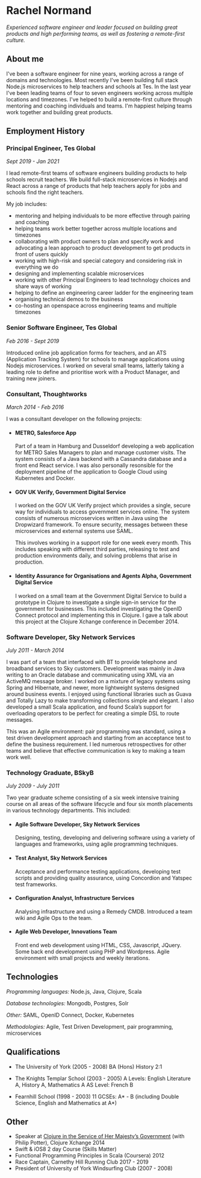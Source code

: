 # Rachel Normand
_Experienced software engineer and leader focused on building great products and high performing teams, as well as fostering a remote-first culture._

## About me
I've been a software engineer for nine years, working across a range of domains and technologies. Most recently I've been building full stack Node.js microservices to help teachers and schools at Tes. In the last year I've been leading teams of four to seven engineers working across multiple locations and timezones. I've helped to build a remote-first culture through mentoring and coaching individuals and teams. I'm happiest helping teams work together and building great products.

## Employment History

### Principal Engineer, Tes Global
_Sept 2019 - Jan 2021_

I lead remote-first teams of software engineers building products to help schools recruit teachers. We build full-stack microservices in Nodejs and React across a range of products that help teachers apply for jobs and schools find the right teachers.

My job includes:
- mentoring and helping individuals to be more effective through pairing and coaching
- helping teams work better together across multiple locations and timezones
- collaborating with product owners to plan and specify work and advocating a lean approach to product development to get products in front of users quickly
- working with high-risk and special category and considering risk in everything we do
- designing and implementing scalable microservices
- working with other Principal Engineers to lead technology choices and share ways of working
- helping to define an engineering career ladder for the engineering team
- organising technical demos to the business
- co-hosting an openspace across engineering teams and multiple timezones

### Senior Software Engineer, Tes Global
_Feb 2016 - Sept 2019_

Introduced online job application forms for teachers, and an ATS (Application Tracking System) for schools to manage applications using Nodejs microservices. I worked on several small teams, latterly taking a leading role to define and prioritise work with a Product Manager, and training new joiners.


### Consultant, Thoughtworks
_March 2014 - Feb 2016_

I was a consultant developer on the following projects:

* #### METRO, Salesforce App
  Part of a team in Hamburg and Dusseldorf developing a web application for METRO Sales Managers to plan and manage customer visits. The system consists of a Java backend with a Cassandra database and a front end React service. I was also personally resonsible for the deployment pipeline of the application to Google Cloud using Kubernetes and Docker.

* #### GOV UK Verify, Government Digital Service
  I worked on the GOV UK Verify project which provides a single, secure way for individuals to access government services online. The system consists of numerous microservices written in Java using the Dropwizard framework. To ensure security, messages between these microservices and external systems use SAML.

  This involves working in a support role for one week every month. This includes speaking with different third parties, releasing to test and production environments daily, and solving problems that arise in production.

* #### Identity Assurance for Organisations and Agents Alpha, Government Digital Service
  I worked on a small team at the Government Digital Service to build a prototype in Clojure to investigate a single sign-in service for the government for businesses. This included investigating the OpenID Connect protocol and implementing this in Clojure. I gave a talk about this project at the Clojure Xchange conference in December 2014.

### Software Developer, Sky Network Services
_July 2011 - March 2014_

I was part of a team that interfaced with BT to provide telephone and broadband services to Sky customers. Development was mainly in Java writing to an Oracle database and communicating using XML via an ActiveMQ message broker. I worked on a mixture of legacy systems using Spring and Hibernate, and newer, more lightweight systems designed around business events. I enjoyed using functional libraries such as Guava and Totally Lazy to make transforming collections simple and elegant. I also developed a small Scala application, and found Scala’s support for overloading operators to be perfect for creating a simple DSL to route messages.

This was an Agile environment: pair programming was standard, using a test driven development approach and starting from an acceptance test to define the business requirement. I led numerous retrospectives for other teams and believe that effective communication is key to making a team work well.

### Technology Graduate, BSkyB
_July 2009 - July 2011_

Two year graduate scheme consisting of a six week intensive training course on all areas of the software lifecycle and four six month placements in various technology departments. This included:

* #### Agile Software Developer, Sky Network Services
  Designing, testing, developing and delivering software using a variety of languages and frameworks, using agile programming techniques.

* #### Test Analyst, Sky Network Services
  Acceptance and performance testing applications, developing test scripts and providing quality assurance, using Concordion and Yatspec test frameworks.

* #### Configuration Analyst, Infrastructure Services
  Analysing infrastructure and using a Remedy CMDB. Introduced a team wiki and Agile Ops to the team.

* #### Agile Web Developer, Innovations Team
  Front end web development using HTML, CSS, Javascript, JQuery. Some back end development using PHP and Wordpress. Agile environment with small projects and weekly iterations.

## Technologies

_Programming languages:_ Node.js, Java, Clojure, Scala

_Database technologies:_ Mongodb, Postgres, Solr

_Other:_ SAML, OpenID Connect, Docker, Kubernetes

_Methodologies:_ Agile, Test Driven Development, pair programming, microservices

## Qualifications
* The University of York (2005 - 2008)
  BA (Hons) History 2:1

* The Knights Templar School (2003 - 2005)
  A Levels: English Literature A, History A, Mathematics A
  AS Level: French B

* Fearnhill School (1998 - 2003)
  11 GCSEs: A* - B (including Double Science, English and Mathematics at A*)

## Other
* Speaker at [Clojure in the Service of Her Majesty’s Government](http://tinyurl.com/rnewstead-clj-talk) (with Philip Potter), Clojure Xchange 2014
* Swift & iOS8 2 day Course (Skills Matter)
* Functional Programming Principles in Scala (Coursera) 2012
* Race Captain, Carnethy Hill Running Club 2017 - 2019
* President of University of York Windsurfing Club (2007 - 2008)

